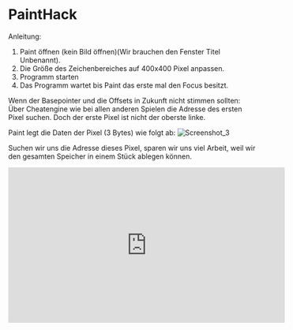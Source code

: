 # PaintHack

Anleitung:
1. Paint öffnen (kein Bild öffnen)(Wir brauchen den Fenster Titel Unbenannt).
2. Die Größe des Zeichenbereiches auf 400x400 Pixel anpassen.
3. Programm starten
4. Das Programm wartet bis Paint das erste mal den Focus besitzt.

Wenn der Basepointer und die Offsets in Zukunft nicht stimmen sollten:
Über Cheatengine wie bei allen anderen Spielen die Adresse des ersten Pixel suchen.
Doch der erste Pixel ist nicht der oberste linke. 

Paint legt die Daten der Pixel (3 Bytes) wie folgt ab:
![Screenshot_3](https://github.com/Farliam93/Snake-PaintHack/assets/116157943/ada270c2-6295-43f5-92c0-96d97ed500d5)

Suchen wir uns die Adresse dieses Pixel, sparen wir uns viel Arbeit, 
weil wir den gesamten Speicher in einem Stück ablegen können.

<iframe width="560" height="315" src="https://www.youtube.com/embed/SLF0-G_G68k?si=bcKoHnymDgyVAWO7" title="YouTube video player" frameborder="0" allow="accelerometer; autoplay; clipboard-write; encrypted-media; gyroscope; picture-in-picture; web-share" allowfullscreen></iframe>
